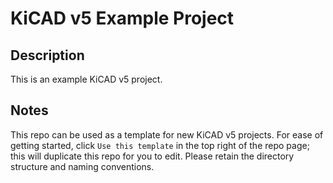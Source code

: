 # KiCAD v5 Example Project

## Description

This is an example KiCAD v5 project.

## Notes

This repo can be used as a template for new KiCAD v5 projects. 
For ease of getting started, click `Use this template` in the top right of the repo page; this will duplicate this repo for you to edit.
Please retain the directory structure and naming conventions. 
